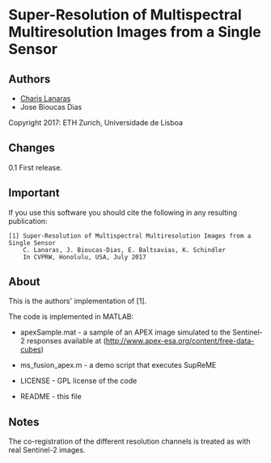 # Super-Resolution of Multispectral Multiresolution Images from a Single Sensor

## Authors
- [Charis Lanaras](mailto:charis.lanaras@geod.baug.ethz.ch)
- Jose Bioucas Dias 

Copyright 2017: ETH Zurich, Universidade de Lisboa 

## Changes
0.1 First release.

## Important

If you use this software you should cite the following in any resulting
publication:

    [1] Super-Resolution of Multispectral Multiresolution Images from a Single Sensor
        C. Lanaras, J. Bioucas-Dias, E. Baltsavias, K. Schindler
        In CVPRW, Honolulu, USA, July 2017

## About

This is the authors' implementation of [1].

The code is implemented in MATLAB:
-  apexSample.mat            - a sample of an APEX image simulated to the Sentinel-2 responses
                                available at (http://www.apex-esa.org/content/free-data-cubes)

-  ms_fusion_apex.m          - a demo script that executes SupReME

-  LICENSE                   - GPL license of the code

-  README                    - this file


## Notes

The co-registration of the different resolution channels is treated as with
real Sentinel-2 images.


